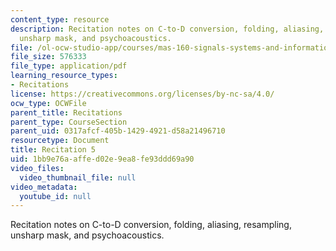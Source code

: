 ```yaml
---
content_type: resource
description: Recitation notes on C-to-D conversion, folding, aliasing, resampling,
  unsharp mask, and psychoacoustics.
file: /ol-ocw-studio-app/courses/mas-160-signals-systems-and-information-for-media-technology-fall-2007/1bb9e76aaffed02e9ea8fe93ddd69a90_rec5.pdf
file_size: 576333
file_type: application/pdf
learning_resource_types:
- Recitations
license: https://creativecommons.org/licenses/by-nc-sa/4.0/
ocw_type: OCWFile
parent_title: Recitations
parent_type: CourseSection
parent_uid: 0317afcf-405b-1429-4921-d58a21496710
resourcetype: Document
title: Recitation 5
uid: 1bb9e76a-affe-d02e-9ea8-fe93ddd69a90
video_files:
  video_thumbnail_file: null
video_metadata:
  youtube_id: null
---
```

Recitation notes on C-to-D conversion, folding, aliasing, resampling, unsharp mask, and psychoacoustics.